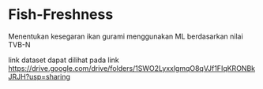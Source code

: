 # Fish-Freshness

Menentukan kesegaran ikan gurami menggunakan ML berdasarkan nilai TVB-N

link dataset dapat dilihat pada link https://drive.google.com/drive/folders/1SWO2LyxxlgmqO8qVJf1FIqKRONBkJRJH?usp=sharing
